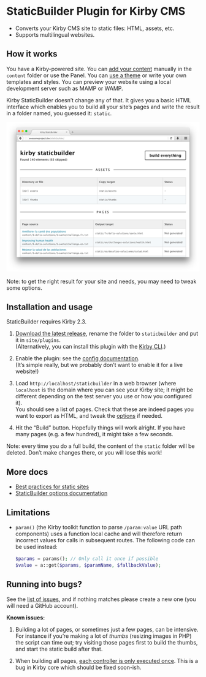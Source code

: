 StaticBuilder Plugin for Kirby CMS
==================================

- Converts your Kirby CMS site to static files: HTML, assets, etc.
- Supports multilingual websites.


How it works
------------

You have a Kirby-powered site. You can [add your content](https://getkirby.com/docs/content/adding-content) manually in the `content` folder or use the Panel. You can [use a theme](http://www.getkirby-themes.com/) or write your own templates and styles. You can preview your website using a local development server such as MAMP or WAMP.

Kirby StaticBuilder doesn’t change any of that. It gives you a basic HTML interface which enables you to build all your site’s pages and write the result in a folder named, you guessed it: `static`.

<img src="doc/html-ui.png" width="700" alt="">

Note: to get the right result for your site and needs, you may need to tweak some options.


Installation and usage
----------------------

StaticBuilder requires Kirby 2.3.

1.  [Download the latest release](https://github.com/fvsch/kirby-staticbuilder/releases/latest), rename the folder to `staticbuilder` and put it in `site/plugins`.<br>(Alternatively, you can install this plugin with the [Kirby CLI](https://github.com/getkirby/cli).)

2.  Enable the plugin: see the [config documentation](doc/config.md).<br>(It’s simple really, but we probably don’t want to enable it for a live website!)

3.  Load `http://localhost/staticbuilder` in a web browser (where `localhost` is the domain where you can see your Kirby site; it might be different depending on the test server you use or how you configured it).<br>
    You should see a list of pages. Check that these are indeed pages you want to export as HTML, and tweak the [options](doc/options.md) if needed.

4.  Hit the “Build” button. Hopefully things will work alright. If you have many pages (e.g. a few hundred), it might take a few seconds.

Note: every time you do a full build, the content of the `static` folder will be deleted. Don’t make changes there, or you will lose this work!


More docs
---------

-   [Best practices for static sites](doc/static.md)
-   [StaticBuilder options documentation](doc/options.md)

Limitations
-----------

- `param()` (the Kirby toolkit function to parse `/param:value` URL path
  components) uses a function local cache and will therefore return incorrect
  values for calls in subsequent routes. The following code can be used instead:

	```php
	$params = params(); // Only call it once if possible
	$value = a::get($params, $paramName, $fallbackValue);
	```


Running into bugs?
------------------

See the [list of issues](https://github.com/fvsch/kirby-staticbuilder/issues), and if nothing matches please create a new one (you will need a GitHub account).

**Known issues:**

1.	Building a lot of pages, or sometimes just a few pages, can be intensive. For instance if you’re making a lot of *thumbs* (resizing images in PHP) the script can time out; try visiting those pages first to build the thumbs, and start the static build after that.

2.  When building all pages, [each controller is only executed once](https://github.com/fvsch/kirby-staticbuilder/issues/9). This is a bug in Kirby core which should be fixed soon-ish.
